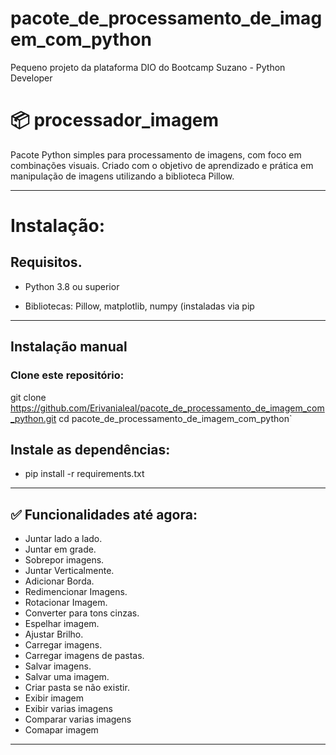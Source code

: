 # pacote_de_processamento_de_imagem_com_python
Pequeno projeto da plataforma  DIO do Bootcamp  Suzano - Python Developer

# 📦 processador_imagem

Pacote Python simples para processamento de imagens, com foco em combinações visuais. Criado com o objetivo de aprendizado e prática em manipulação de imagens utilizando a biblioteca Pillow.


---
# Instalação:
## Requisitos.
* Python 3.8 ou superior

* Bibliotecas: Pillow, matplotlib, numpy (instaladas via pip
---
## Instalação manual
### Clone este repositório:
git clone https://github.com/Erivanialeal/pacote_de_processamento_de_imagem_com_python.git
cd pacote_de_processamento_de_imagem_com_python`

## Instale as dependências:
* pip install -r requirements.txt

---

## ✅ Funcionalidades até agora:

* Juntar lado a lado.
* Juntar em grade.
* Sobrepor imagens.
* Juntar Verticalmente.
* Adicionar Borda.
* Redimencionar Imagens.
* Rotacionar Imagem.
* Converter para tons cinzas.
* Espelhar imagem.
* Ajustar Brilho.
* Carregar imagens.
* Carregar imagens de pastas.
* Salvar imagens.
* Salvar uma imagem.
* Criar pasta se não existir.
* Exibir imagem
* Exibir varias imagens
* Comparar varias imagens
* Comapar imagem


---

